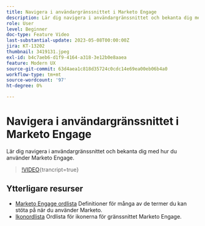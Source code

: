 ```yaml
---
title: Navigera i användargränssnittet i Marketo Engage
description: Lär dig navigera i användargränssnittet och bekanta dig med hur du använder Marketo Engage.
role: User
level: Beginner
doc-type: Feature Video
last-substantial-update: 2023-05-08T00:00:00Z
jira: KT-13202
thumbnail: 3419131.jpeg
exl-id: b4c7aeb6-d1f9-4164-a318-3e12b0e8aaea
feature: Modern UX
source-git-commit: 63d4aea1c818d35724c0cdc14e69ea00eb06b4a0
workflow-type: tm+mt
source-wordcount: '97'
ht-degree: 0%

---
```


# Navigera i användargränssnittet i Marketo Engage

Lär dig navigera i användargränssnittet och bekanta dig med hur du använder Marketo Engage.

>[!VIDEO](https://video.tv.adobe.com/v/3419131/?learn=on){trancript=true}

## Ytterligare resurser

* [Marketo Engage ordlista](https://experienceleague.adobe.com/docs/marketo/using/getting-started-with-marketo/marketo-glossary.html?lang=en)
Definitioner för många av de termer du kan stöta på när du använder Marketo.
* [Ikonordlista](https://experienceleague.adobe.com/docs/marketo/using/product-docs/marketo-engage-modern-ux/icon-glossary.html?lang=en)
Ordlista för ikonerna för gränssnittet Marketo Engage.

